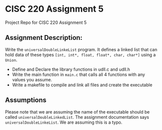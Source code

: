# CISC 220 Assignment 5
Project Repo for CISC 220 Assignment 5

## Assignment Description: 

Write the `universalDoubleLinkeList` program. It defines a linked list that
can hold data of these types `[int, int*, float, float*, char, char*]` using a `Union`.

* Define and Declare the library functions in udll.c and udll.h
* Write the main function in `main.c` that calls all 4 functions with any values you assume.
* Write a makefile to compile and link all files and create the executable

## Assumptions
Please note that we are assuming the name of the executable should be called `universalDoubleLinkedList`. The assignment documentation says `universalDoubleLinkeList`. We are assuming this is a typo.

